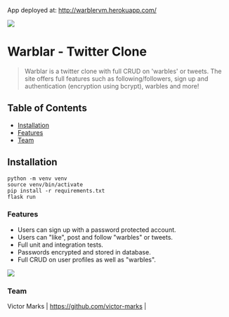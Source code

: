 App deployed at: http://warblervm.herokuapp.com/

<a href="http://warblervm.herokuapp.com/"><img src="https://www.zacbennett.io/assets/warbler1.png"></a>

# Warblar - Twitter Clone 

> Warblar is a twitter clone with full CRUD on 'warbles' or tweets.  The site offers full features such as following/followers, sign up and authentication (encryption using bcrypt), warbles and more!

## Table of Contents

- [Installation](#installation)
- [Features](#features)
- [Team](#team)

## Installation

```shell
python -m venv venv
source venv/bin/activate
pip install -r requirements.txt
flask run
```


### Features
<ul>

<li>Users can sign up with a password protected account.</li>
<li>Users can "like", post and follow "warbles" or tweets.</li>
<li>Full unit and integration tests.</li>
<li>Passwords encrypted and stored in database.</li>
<li>Full CRUD on user profiles as well as "warbles".</li>
</ul>

<a href="http://warblervm.herokuapp.com/">
  <img src=”https://www.zacbennett.io/assets/warbler2.png”></img>
 </a>

### Team
Victor Marks | https://github.com/victor-marks |

